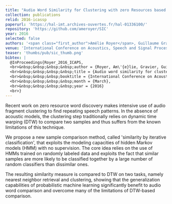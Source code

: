```yaml
---
title: "Audio Word Similarity for Clustering with zero Resources based on iterative HMM Classification"
collection: publications
relid: 2016-icassp
paperurl: 'https://hal-imt.archives-ouvertes.fr/hal-01336100/'
repository: 'https://github.com/ameroyer/SIC'
year: 2016
selected: false
authors: '<span class="first_author">Amélie Royer</span>, Guillaume Gravier, Vincent Claveau'
venue: 'International Conference on Acoustics, Speech and Signal Processing (ICASSP)'
teaser: 'thumbs/pub/sic_thumb.png'
bibtex: |
  @InProceedings{Royer_2016_ICAPS,
  <br>&nbsp;&nbsp;&nbsp;&nbsp;author = {Royer, Am\'{e}lie, Gravier, Guillaume and Claveau, Vincent},
  <br>&nbsp;&nbsp;&nbsp;&nbsp;title = {Audio word similarity for clustering with zero resources based on iterative HMM classification},
  <br>&nbsp;&nbsp;&nbsp;booktitle = {International Conference on Acoustics, Speech and Signal Processing (ICASSP)},
  <br>&nbsp;&nbsp;&nbsp;&nbsp;month = {March},
  <br>&nbsp;&nbsp;&nbsp;&nbsp;year = {2016}
  <br>}
---
```


Recent work on zero resource word discovery makes intensive use of audio fragment clustering to find repeating speech patterns. In the absence of acoustic models, the clustering step traditionally relies on dynamic time warping (DTW) to compare two samples and thus suffers from the known limitations of this technique.

We propose a new sample comparison method, called 'similarity by iterative classification', that exploits the modeling capacities of hidden Markov models (HMM) with no supervision. The core idea relies on the use of HMMs trained on randomly labeled data and exploits the fact that similar samples are more likely to be classified together by a large number of random classifiers than dissimilar ones.

The resulting similarity measure is compared to DTW on two tasks, namely nearest neighbor retrieval and clustering, showing that the generalization capabilities of probabilistic machine learning significantly benefit to audio word comparison and overcome many of the limitations of DTW-based comparison.
